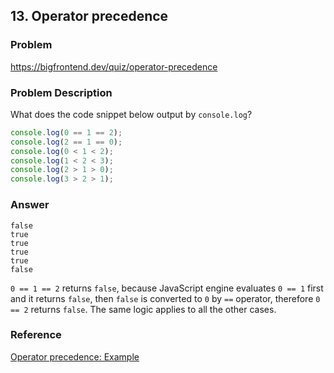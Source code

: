## 13. Operator precedence

### Problem

https://bigfrontend.dev/quiz/operator-precedence

### Problem Description

What does the code snippet below output by `console.log`?

<!-- prettier-ignore -->
```js
console.log(0 == 1 == 2);
console.log(2 == 1 == 0);
console.log(0 < 1 < 2);
console.log(1 < 2 < 3);
console.log(2 > 1 > 0);
console.log(3 > 2 > 1);
```

### Answer

```
false
true
true
true
true
false
```

`0 == 1 == 2` returns `false`, because JavaScript engine evaluates `0 == 1` first and it returns `false`, then `false` is converted to `0` by `==` operator, therefore `0 == 2` returns `false`. The same logic applies to all the other cases.

### Reference

[Operator precedence: Example](https://developer.mozilla.org/en-US/docs/Web/JavaScript/Reference/Operators/Operator_Precedence#examples)
